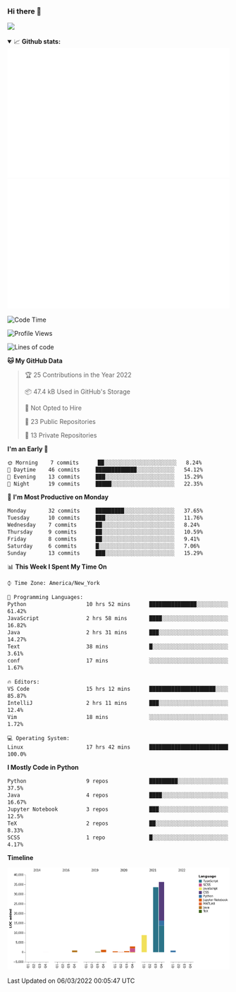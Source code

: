 ### Hi there 👋
 <!--<a href=""><img src="https://img.shields.io/badge/gmail-%23D14836.svg?&style=for-the-badge&logo=gmail&logoColor=white"/></a>-->
 <a href="https://twitter.com/shahanM"><img src="https://img.shields.io/badge/twitter-%231DA1F2.svg?&style=for-the-badge&logo=twitter&logoColor=white"/></a>
 <!--<a href=""><img src="https://img.shields.io/badge/linkedin-%230077B5.svg?&style=for-the-badge&logo=linkedin&logoColor=white"/></a>-->
<details open>
  <summary>📈 <b>Github stats:</b></summary>
  <img src="https://raw.githubusercontent.com/ShahanM/github-stats/master/generated/overview.svg"/>
  <img src="https://raw.githubusercontent.com/ShahanM/github-stats/master/generated/languages.svg"/>
</details>


<!--
**ShahanM/ShahanM** is a ✨ _special_ ✨ repository because its `README.md` (this file) appears on your GitHub profile.

Here are some ideas to get you started:

- 🔭 I’m currently working on ...
- 🌱 I’m currently learning ...
- 👯 I’m looking to collaborate on ...
- 🤔 I’m looking for help with ...
- 💬 Ask me about ...
- 📫 How to reach me: ...
- 😄 Pronouns: ...
- ⚡ Fun fact: ...
-->

<!--START_SECTION:waka-->
![Code Time](http://img.shields.io/badge/Code%20Time-177%20hrs%2029%20mins-blue)

![Profile Views](http://img.shields.io/badge/Profile%20Views-41-blue)

![Lines of code](https://img.shields.io/badge/From%20Hello%20World%20I%27ve%20Written-86%20Thousand%20lines%20of%20code-blue)

**🐱 My GitHub Data** 

> 🏆 25 Contributions in the Year 2022
 > 
> 📦 47.4 kB Used in GitHub's Storage 
 > 
> 🚫 Not Opted to Hire
 > 
> 📜 23 Public Repositories 
 > 
> 🔑 13 Private Repositories  
 > 
**I'm an Early 🐤** 

```text
🌞 Morning    7 commits      ██░░░░░░░░░░░░░░░░░░░░░░░   8.24% 
🌆 Daytime    46 commits     █████████████░░░░░░░░░░░░   54.12% 
🌃 Evening    13 commits     ███░░░░░░░░░░░░░░░░░░░░░░   15.29% 
🌙 Night      19 commits     █████░░░░░░░░░░░░░░░░░░░░   22.35%

```
📅 **I'm Most Productive on Monday** 

```text
Monday       32 commits     █████████░░░░░░░░░░░░░░░░   37.65% 
Tuesday      10 commits     ███░░░░░░░░░░░░░░░░░░░░░░   11.76% 
Wednesday    7 commits      ██░░░░░░░░░░░░░░░░░░░░░░░   8.24% 
Thursday     9 commits      ██░░░░░░░░░░░░░░░░░░░░░░░   10.59% 
Friday       8 commits      ██░░░░░░░░░░░░░░░░░░░░░░░   9.41% 
Saturday     6 commits      █░░░░░░░░░░░░░░░░░░░░░░░░   7.06% 
Sunday       13 commits     ███░░░░░░░░░░░░░░░░░░░░░░   15.29%

```


📊 **This Week I Spent My Time On** 

```text
⌚︎ Time Zone: America/New_York

💬 Programming Languages: 
Python                   10 hrs 52 mins      ███████████████░░░░░░░░░░   61.42% 
JavaScript               2 hrs 58 mins       ████░░░░░░░░░░░░░░░░░░░░░   16.82% 
Java                     2 hrs 31 mins       ███░░░░░░░░░░░░░░░░░░░░░░   14.27% 
Text                     38 mins             █░░░░░░░░░░░░░░░░░░░░░░░░   3.61% 
conf                     17 mins             ░░░░░░░░░░░░░░░░░░░░░░░░░   1.67%

🔥 Editors: 
VS Code                  15 hrs 12 mins      █████████████████████░░░░   85.87% 
IntelliJ                 2 hrs 11 mins       ███░░░░░░░░░░░░░░░░░░░░░░   12.4% 
Vim                      18 mins             ░░░░░░░░░░░░░░░░░░░░░░░░░   1.72%

💻 Operating System: 
Linux                    17 hrs 42 mins      █████████████████████████   100.0%

```

**I Mostly Code in Python** 

```text
Python                   9 repos             █████████░░░░░░░░░░░░░░░░   37.5% 
Java                     4 repos             ████░░░░░░░░░░░░░░░░░░░░░   16.67% 
Jupyter Notebook         3 repos             ███░░░░░░░░░░░░░░░░░░░░░░   12.5% 
TeX                      2 repos             ██░░░░░░░░░░░░░░░░░░░░░░░   8.33% 
SCSS                     1 repo              █░░░░░░░░░░░░░░░░░░░░░░░░   4.17%

```


**Timeline**

![Chart not found](https://raw.githubusercontent.com/ShahanM/ShahanM/main/charts/bar_graph.png) 


 Last Updated on 06/03/2022 00:05:47 UTC
<!--END_SECTION:waka-->
